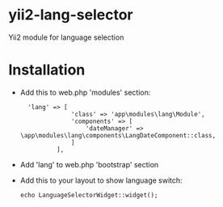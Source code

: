 # yii2-lang-selector
Yii2 module for language selection

# Installation
* Add this to web.php 'modules' section:

        'lang' => [
                    'class' => 'app\modules\lang\Module',
                    'components' => [
                        'dateManager' => \app\modules\lang\components\LangDateComponent::class,
                    ]
                ],

* Add 'lang' to web.php 'bootstrap' section
* Add this to your layout to show language switch:

    `echo LanguageSelectorWidget::widget();`